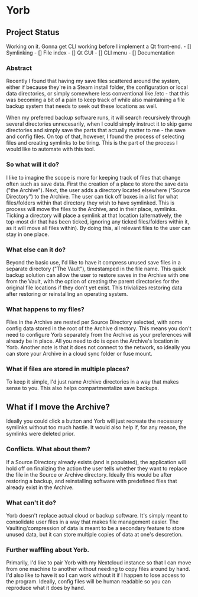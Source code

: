 # Yorb
## Project Status
Working on it. Gonna get CLI working before I implement a Qt front-end.
    - [] Symlinking
    - [] File index
    - [] Qt GUI
    - [] CLI menu
    - [] Documentation

### Abstract
Recently I found that having my save files scattered around the system, either if because they're in a Steam install folder, the configuration or local data directories, or simply somewhere less conventional like /etc - that this was becoming a bit of a pain to keep track of while also maintaining a file backup system that needs to seek out these locations as well.

When my preferred backup software runs, it will search recursively through several directories unnecesarily, when I could simply instruct it to skip game directories and simply save the parts that actually matter to me - the save and config files. On top of that, however, I found the process of selecting files and creating symlinks to be tiring. This is the part of the process I would like to automate with this tool.

### So what will it do?
I like to imagine the scope is more for keeping track of files that change often such as save data.
First the creation of a place to store the save data ("the Archive"). Next, the user adds a directory located elsewhere ("Source Directory") to the Archive. The user can tick off boxes in a list for what files/folders within that directory they wish to have symlinked. This is process will move the files to the Archive, and in their place, symlinks. Ticking a directory will place a symlink at that location (alternatively, the top-most dir that has been ticked, ignoring any ticked files/folders within it, as it will move all files within).
By doing this, all relevant files to the user can stay in one place.

### What else can it do?
Beyond the basic use, I'd like to have it compress unused save files in a separate directory ("The Vault"), timestamped in the file name. This quick backup solution can allow the user to restore saves in the Archive with one from the Vault, with the option of creating the parent directories for the original file locations if they don't yet exist. This trivializes restoring data after restoring or reinstalling an operating system.

### What happens to my files?
Files in the Archive are nested per Source Directory selected, with some config data stored in the root of the Archive directory. This means you don't need to configure Yorb separately from the Archive as your preferences will already be in place. All you need to do is open the Archive's location in Yorb. Another note is that it does not connect to the network, so ideally you can store your Archive in a cloud sync folder or fuse mount.

### What if files are stored in multiple places?
To keep it simple, I'd just name Archive directories in a way that makes sense to you. This also helps compartmentalize save backups.

## What if I move the Archive?
Ideally you could click a button and Yorb will just recreate the necessary symlinks without too much hastle. It would also help if, for any reason, the symlinks were deleted prior.

### Conflicts. What about them?
If a Source Directory already exists (and is populated), the application will hold off on finalizing the action the user tells whether they want to replace the file in the Source or Archive directory. Ideally this would be after restoring a backup, and reinstalling software with predefined files that already exist in the Archive.

### What can't it do?
Yorb doesn't replace actual cloud or backup software. It's simply meant to consolidate user files in a way that makes file management easier. The Vaulting/compression of data is meant to be a secondary feature to store unused data, but it can store multiple copies of data at one's descretion.

### Further waffling about Yorb.
Primarily, I'd like to pair Yorb with my Nextcloud instance so that I can move from one machine to another without needing to copy files around by hand. I'd also like to have it so I can work without it if I happen to lose access to the program. Ideally, config files will be human readable so you can reproduce what it does by hand.
